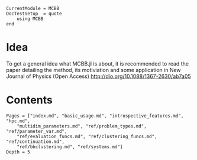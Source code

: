 ```@meta
CurrentModule = MCBB
DocTestSetup  = quote
    using MCBB
end
```
# Idea

To get a general idea what MCBB.jl is about, it is recommended to read the paper detailing the method, its motiviation and some application in New Journal of Physics (Open Access) http://dio.org/10.1088/1367-2630/ab7a05

# Contents

```@contents
Pages = ["index.md", "basic_usage.md", "introspective_features.md", "hpc.md",
    "multidim_parameters.md", "ref/problem_types.md", "ref/parameter_var.md",
    "ref/evaluation_funcs.md", "ref/clustering_funcs.md", "ref/continuation.md",
    "ref/bbclustering.md", "ref/systems.md"]
Depth = 5
```
